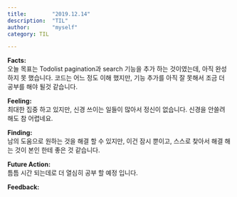 ```yaml
---
title:        "2019.12.14"
description:  "TIL"
author:       "myself"
category: TIL

---
```


**Facts:** <br>
오늘 목표는 Todolist pagination과 search 기능을 추가 하는 것이였는데, 아직 완성 하지 못 했습니다. 코드는 어느 정도 이해 했지만, 기능 추가를 아직 잘 못해서 조금 더 공부를 해야 될것 같습니다.


**Feeling:** <br>
최대한 집중 하고 있지만, 신경 쓰이는 일들이 많아서 정신이 없습니다. 신경을 안쓸려 해도 참 어렵네요.

**Finding:** <br>
남의 도움으로 원하는 것을 해결 할 수 있지만, 이건 잠시 뿐이고, 스스로 찾아서 해결 해는 것이 본인 한테 좋은 것 같습니다.


**Future Action:** <br>
틈틈 시간 되는데로 더 열심히 공부 할 예정 입니다.


**Feedback:** <br>
 